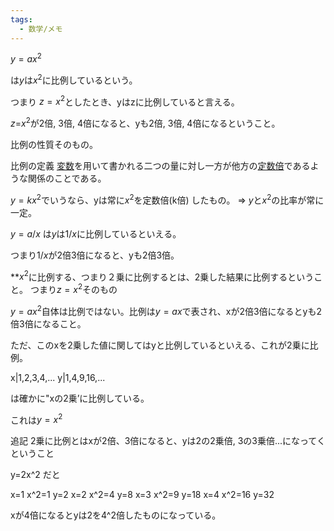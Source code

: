 ```yaml
---
tags:
  - 数学/メモ
---
```

$y=ax^2$

は$y$は$x^2$に比例しているという。

つまり $z=x^2$としたとき、yはzに比例していると言える。

$z$=$x^2$が2倍, 3倍, 4倍になると、yも2倍, 3倍, 4倍になるということ。

比例の性質そのもの。

比例の定義
[変数](https://ja.wikipedia.org/wiki/%E5%A4%89%E6%95%B0_\(%E6%95%B0%E5%AD%A6\) "変数 (数学)")を用いて書かれる二つの量に対し一方が他方の[定数倍](https://ja.wikipedia.org/wiki/%E5%80%8D "倍")であるような関係のことである。

$y=kx^2$でいうなら、yは常に$x^2$を定数倍(k倍) したもの。
=> $y$と$x^2$の比率が常に一定。

$y=a/x$ は$y$は$1/x$に比例しているといえる。

つまり$1/x$が2倍3倍になると、yも2倍3倍。

**$x^2$に比例する、つまり２乗に比例するとは、2乗した結果に比例するということ。
つまり$z=x^2$そのもの

$y=ax^2$自体は比例ではない。比例は$y=ax$で表され、xが2倍3倍になるとyも2倍3倍になること。

ただ、このxを2乗した値に関してはyと比例しているといえる、これが2乗に比例。

x|1,2,3,4,... 
y|1,4,9,16,...

は確かに"xの2乗’に比例している。

これは$y=x^2$

追記
2乗に比例とはxが2倍、3倍になると、yは2の2乗倍, 3の3乗倍...になってくということ

y=2x^2 だと

x=1 x^2=1 y=2
x=2 x^2=4 y=8
x=3 x^2=9 y=18
x=4 x^2=16 y=32

xが4倍になるとyは2を4^2倍したものになっている。


